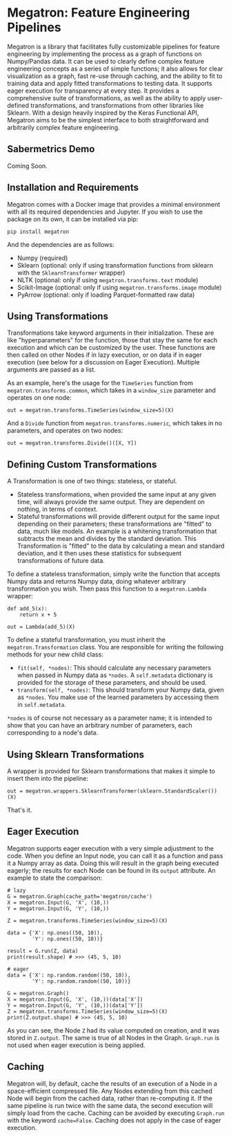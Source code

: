 # Megatron: Feature Engineering Pipelines

Megatron is a library that facilitates fully customizable pipelines for feature engineering by implementing the process as a graph of functions on Numpy/Pandas data. It can be used to clearly define complex feature engineering concepts as a series of simple functions; it also allows for clear visualization as a graph, fast re-use through caching, and the ability to fit to training data and apply fitted transformations to testing data. It supports eager execution for transparency at every step. It provides a comprehensive suite of transformations, as well as the ability to apply user-defined transformations, and transformations from other libraries like Sklearn. With a design heavily inspired by the Keras Functional API, Megatron aims to be the simplest interface to both straightforward and arbitrarily complex feature engineering.

## Sabermetrics Demo
Coming Soon.

## Installation and Requirements
Megatron comes with a Docker image that provides a minimal environment with all its required dependencies and Jupyter. If you wish to use the package on its own, it can be installed via pip:

`pip install megatron`

And the dependencies are as follows:

- Numpy (required)
- Sklearn (optional: only if using transformation functions from sklearn with the `SklearnTransformer` wrapper)
- NLTK (optional: only if using `megatron.transforms.text` module)
- Scikit-Image (optional: only if using `megatron.transforms.image` module)
- PyArrow (optional: only if loading Parquet-formatted raw data)

## Using Transformations
Transformations take keyword arguments in their initialization. These are like "hyperparameters" for the function, those that stay the same for each execution and which can be customized by the user. These functions are then called on other Nodes if in lazy execution, or on data if in eager execution (see below for a discussion on Eager Execution). Multiple arguments are passed as a list.

As an example, here's the usage for the `TimeSeries` function from `megatron.transforms.common`, which takes in a `window_size` parameter and operates on one node:

`out = megatron.transforms.TimeSeries(window_size=5)(X)`

And a `Divide` function from `megatron.transforms.numeric`, which takes in no parameters, and operates on two nodes:

`out = megatron.transforms.Divide()([X, Y])`

## Defining Custom Transformations
A Transformation is one of two things: stateless, or stateful.

- Stateless transformations, when provided the same input at any given time, will always provide the same output. They are dependent on nothing, in terms of context.
- Stateful transformations will provide different output for the same input depending on their parameters; these transformations are "fitted" to data, much like models. An example is a whitening transformation that subtracts the mean and divides by the standard deviation. This Transformation is "fitted" to the data by calculating a mean and standard deviation, and it then uses these statistics for subsequent transformations of future data.

To define a stateless transformation, simply write the function that accepts Numpy data and returns Numpy data, doing whatever arbitrary transformation you wish. Then pass this function to a `megatron.Lambda` wrapper:

```
def add_5(x):
    return x + 5

out = Lambda(add_5)(X)
```

To define a stateful transformation, you must inherit the `megatron.Transformation` class. You are responsible for writing the following methods for your new child class:

- `fit(self, *nodes)`: This should calculate any necessary parameters when passed in Numpy data as `*nodes`. A `self.metadata` dictionary is provided for the storage of these parameters, and should be used.
- `transform(self, *nodes)`: This should transform your Numpy data, given as `*nodes`. You make use of the learned parameters by accessing them in `self.metadata`.

`*nodes` is of course not necessary as a parameter name; it is intended to show that you can have an arbitrary number of parameters, each corresponding to a node's data.

## Using Sklearn Transformations
A wrapper is provided for Sklearn transformations that makes it simple to insert them into the pipeline:

`out = megatron.wrappers.SklearnTransformer(sklearn.StandardScaler())(X)`

That's it.

## Eager Execution
Megatron supports eager execution with a very simple adjustment to the code. When you define an Input node, you can call it as a function and pass it a Numpy array as data. Doing this will result in the graph being executed eagerly; the results for each Node can be found in its `output` attribute. An example to state the comparison:

```
# lazy
G = megatron.Graph(cache_path='megatron/cache')
X = megatron.Input(G, 'X', (10,))
Y = megatron.Input(G, 'Y', (10,))

Z = megatron.transforms.TimeSeries(window_size=5)(X)

data = {'X': np.ones((50, 10)),
        'Y': np.ones((50, 10))}

result = G.run(Z, data)
print(result.shape) # >>> (45, 5, 10)

# eager
data = {'X': np.random.random((50, 10)),
        'Y': np.random.random((50, 10))}

G = megatron.Graph()
X = megatron.Input(G, 'X', (10,))(data['X'])
Y = megatron.Input(G, 'Y', (10,))(data['Y'])
Z = megatron.transforms.TimeSeries(window_size=5)(X)
print(Z.output.shape) # >>> (45, 5, 10)
```

As you can see, the Node `Z` had its value computed on creation, and it was stored in `Z.output`. The same is true of all Nodes in the Graph. `Graph.run` is not used when eager execution is being applied.

## Caching
Megatron will, by default, cache the results of an execution of a Node in a space-efficient compressed file. Any Nodes extending from this cached Node will begin from the cached data, rather than re-computing it. If the same pipeline is run twice with the same data, the second execution will simply load from the cache.
Caching can be avoided by executing `Graph.run` with the keyword `cache=False`. Caching does not apply in the case of eager execution.
